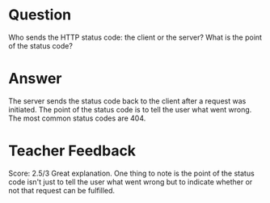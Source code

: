 # Question

Who sends the HTTP status code: the client or the server? What is the point of the status code?

# Answer

The server sends the status code back to the client after a request was initiated. The point of the status code is to tell the user what went wrong. The most common status codes are 404.

# Teacher Feedback
Score: 2.5/3
Great explanation. One thing to note is the point of the status code isn't just to tell the user what went wrong but to indicate whether or not that request can be fulfilled.